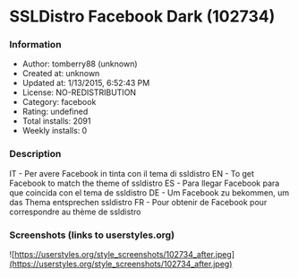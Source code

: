 # SSLDistro Facebook Dark (102734)

### Information
- Author: tomberry88 (unknown)
- Created at: unknown
- Updated at: 1/13/2015, 6:52:43 PM
- License: NO-REDISTRIBUTION
- Category: facebook
- Rating: undefined
- Total installs: 2091
- Weekly installs: 0


### Description
IT - Per avere Facebook in tinta con il tema di ssldistro
EN - To get Facebook to match the theme of ssldistro
ES - Para llegar Facebook para que coincida con el tema de ssldistro
DE - Um Facebook zu bekommen, um das Thema entsprechen ssldistro
FR - Pour obtenir de Facebook pour correspondre au thème de ssldistro


### Screenshots (links to userstyles.org)
![https://userstyles.org/style_screenshots/102734_after.jpeg](https://userstyles.org/style_screenshots/102734_after.jpeg)


